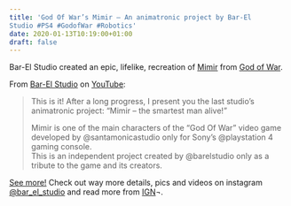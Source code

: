 ```yaml
---
title: 'God Of War’s Mimir – An animatronic project by Bar-El
Studio #PS4 #GodofWar #Robotics'
date: 2020-01-13T10:19:00+01:00
draft: false
---
```


Bar-El Studio created an epic, lifelike, recreation of [Mimir](https://godofwar.fandom.com/wiki/Mimir) from [God of War](https://godofwar.fandom.com/wiki/God_of_War_Wiki).

From [Bar-El Studio](https://www.youtube.com/channel/UCTcP9cv9TDLuDIfrJrixX4g) on [YouTube](https://www.youtube.com/watch?v=gQCjdAXwlTU):

> This is it! After a long progress, I present you the last studio’s animatronic project: “Mimir – the smartest man alive!”
> 
> Mimir is one of the main characters of the “God Of War” video game developed by @santamonicastudio only for Sony’s @playstation 4 gaming console.  
> This is an independent project created by @barelstudio only as a tribute to the game and its creators.

[See more!](https://www.youtube.com/watch?v=gQCjdAXwlTU) Check out way more details, pics and videos on instagram [@bar\_el\_studio](https://www.instagram.com/bar_el_studio/) and read more from [IGN](https://www.ign.com/articles/2020/01/08/god-of-wars-mimir-brought-to-life-as-realistic-animatronic-head)¬.